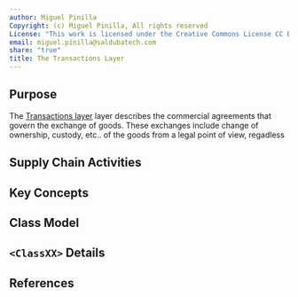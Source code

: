 ```yaml
---
author: Miguel Pinilla
Copyright: (c) Miguel Pinilla, All rights reserved
License: "This work is licensed under the Creative Commons License CC BY-NC-SA 4.0: https://creativecommons.org/licenses/by-nc-sa/4.0/"
email: miguel.pinilla@saldubatech.com
share: "true"
title: The Transactions Layer
---
```


## Purpose

The [Transactions layer](Overview#transactions) layer describes the commercial agreements that govern the exchange of goods. These exchanges include change of ownership, custody, etc.. of the goods from a legal point of view, regadless 

## Supply Chain Activities

## Key Concepts

## Class Model

## `<ClassXX>` Details

## References
